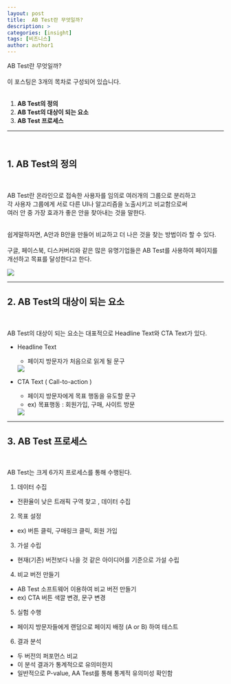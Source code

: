 ```yaml
---
layout: post
title:  AB Test란 무엇일까?
description: >
categories: [insight]
tags: [비즈니스]
author: author1
---
```


AB Test란 무엇일까?<br><br>
이 포스팅은 3개의 목차로 구성되어 있습니다.<br><br>
 1. **AB Test의 정의** 
 2. **AB Test의 대상이 되는 요소**
 3. **AB Test 프로세스**

----
<br>

## 1. AB Test의 정의
<br>

AB Test란 온라인으로 접속한 사용자를 임의로 여러개의 그룹으로 분리하고 <br>
각 사용자 그룹에게 서로 다른 UI나 알고리즘을 노출시키고 비교함으로써<br>
여러 안 중 가장 효과가 좋은 안을 찾아내는 것을 말한다.<br><br>

쉽게말하자면, A안과 B안을 만들어 비교하고 더 나은 것을 찾는 방법이라 할 수 있다.<br><br>
구글, 페이스북, 디스커버리와 같은 많은 유명기업들은 AB Test를 사용하여 페이지를 <br>
개선하고 목표를 달성한다고 한다.<br>

<img src="{{ site.baseurl }}/assets/img/AB1.jpeg">

---

## 2. AB Test의 대상이 되는 요소
<br>

AB Test의 대상이 되는 요소는 대표적으로 Headline Text와 CTA Text가 있다.<br>

- Headline Text
  - 페이지 방문자가 처음으로 읽게 될 문구
  <img src="{{ site.baseurl }}/assets/img/AB3.jpeg">

- CTA Text ( Call-to-action )
  - 페이지 방문자에게 목표 행동을 유도할 문구 
  - ex) 목표행동 : 회원가입, 구매, 사이트 방문
  <img src="{{ site.baseurl }}/assets/img/AB2.jpeg">

---

## 3. AB Test 프로세스
<br>

AB Test는 크게 6가지 프로세스를 통해 수행된다.<br>

1. 데이터 수집
 - 전환율이 낮은 트래픽 구역 찾고 , 데이터 수집
2. 목표 설정
 - ex) 버튼 클릭, 구매링크 클릭, 회원 가입
3. 가설 수립
 - 현재(기존) 버전보다 나을 것 같은 아이디어를 기준으로 가설 수립
4. 비교 버전 만들기
 - AB Test 소프트웨어 이용하여 비교 버전 만들기
 - ex) CTA 버튼 색깔 변경, 문구 변경
5. 실험 수행
 - 페이지 방문자들에게 랜덤으로 페이지 배정 (A or B) 하여 테스트
6. 결과 분석
 - 두 버전의 퍼포먼스 비교
 - 이 분석 결과가 통계적으로 유의미한지
 - 일반적으로 P-value, AA Test를 통해 통계적 유의미성 확인함

